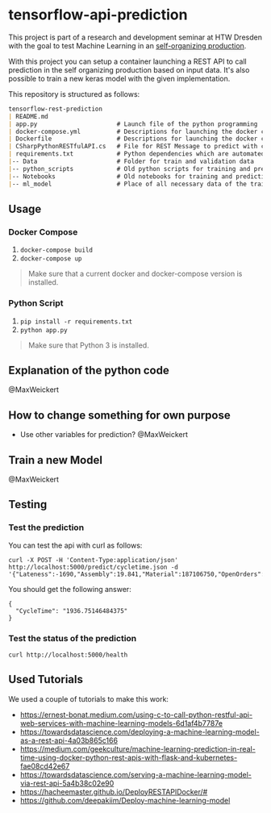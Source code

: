 # tensorflow-api-prediction
This project is part of a research and development seminar at HTW Dresden with the goal to test Machine Learning in an [self-organizing production](https://github.com/Krockema/MATE).

With this project you can setup a container launching a REST API to call prediction in the self organizing production based on input data. It's also possible to train a new keras model with the given implementation.

This repository is structured as follows:
```md
tensorflow-rest-prediction
| README.md
| app.py                      # Launch file of the python programming 
| docker-compose.yml          # Descriptions for launching the docker container
| Dockerfile                  # Descriptions for launching the docker container
| CSharpPythonRESTfulAPI.cs   # File for REST Message to predict with container
| requirements.txt            # Python dependencies which are automated installed while building the container
|-- Data                      # Folder for train and validation data
|-- python_scripts            # Old python scripts for training and prediction
|-- Notebooks	              # Old notebooks for training and prediction
|-- ml_model                  # Place of all necessary data of the trained model
```

## Usage
### Docker Compose
1. `docker-compose build`
2. `docker-compose up`

> Make sure that a current docker and docker-compose version is installed.
### Python Script
1. `pip install -r requirements.txt`
2. `python app.py`

> Make sure that Python 3 is installed.

## Explanation of the python code
@MaxWeickert

## How to change something for own purpose
- Use other variables for prediction?
@MaxWeickert

## Train a new Model
@MaxWeickert

## Testing
### Test the prediction
You can test the api with curl as follows:
```
curl -X POST -H 'Content-Type:application/json' http://localhost:5000/predict/cycletime.json -d '{"Lateness":-1690,"Assembly":19.841,"Material":187106750,"OpenOrders":11,"NewOrders":1,"TotalWork":3.9,"TotalSetup":9.03,"SumDuration":158,"SumOperations":15,"ProductionOrders":3}'
```

You should get the following answer:
```
{
  "CycleTime": "1936.75146484375"
}
```
### Test the status of the prediction
`curl http://localhost:5000/health`


## Used Tutorials
We used a couple of tutorials to make this work:
- https://ernest-bonat.medium.com/using-c-to-call-python-restful-api-web-services-with-machine-learning-models-6d1af4b7787e
- https://towardsdatascience.com/deploying-a-machine-learning-model-as-a-rest-api-4a03b865c166
- https://medium.com/geekculture/machine-learning-prediction-in-real-time-using-docker-python-rest-apis-with-flask-and-kubernetes-fae08cd42e67
- https://towardsdatascience.com/serving-a-machine-learning-model-via-rest-api-5a4b38c02e90
- https://hacheemaster.github.io/DeployRESTAPIDocker/#
- https://github.com/deepakiim/Deploy-machine-learning-model
